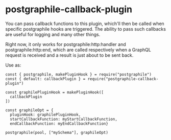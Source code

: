 # postgraphile-callback-plugin
You can pass callback functions to this plugin, which'll then be called when specific postgraphile hooks are triggered. The ability to pass such callbacks are useful for logging and many other things.

Right now, it only works for postgraphile:http:handler and postgraphile:http:end, which are called respectively when a GraphQL request is received and a result is just about to be sent back.

Use as:

```
const { postgraphile, makePluginHook } = require("postgraphile")
const { default: callbackPlugin } = require("postgraphile-callback-plugin")

const graphilePluginHook = makePluginHook([
  callbackPlugin
])

const graphileOpt = {
  pluginHook: graphilePluginHook,
  startCallbackFunction: myStartCallbackFunction,
  endCallbackFunction: myEndCallbackFunction}

postgraphile(pool, ["mySchema"], graphileOpt)
```